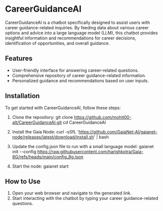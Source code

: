 # CareerGuidanceAI

CareerGuidanceAI is a chatbot specifically designed to assist users with career guidance-related inquiries. By feeding data about various career options and advice into a large language model (LLM), this chatbot provides insightful information and recommendations for career decisions, identification of opportunities, and overall guidance.

## Features
- User-friendly interface for answering career-related questions.
- Comprehensive repository of career guidance-related information.
- Personalized guidance and recommendations based on user inputs.

## Installation
To get started with CareerGuidanceAI, follow these steps:

1. Clone the repository:
   git clone https://github.com/mohit00-alt/CareerGuidanceAI.git cd CareerGuidanceAI

2. Install the Gaia Node:
   curl -sSfL 'https://github.com/GaiaNet-AI/gaianet-node/releases/latest/download/install.sh' | bash

3. Update the config.json file to run with a small language model:
   gaianet init --config https://raw.githubusercontent.com/harishkotra/Gaia-8G/refs/heads/main/config_8g.json

4. Start the node:
   gaianet start

## How to Use
1. Open your web browser and navigate to the generated link.
2. Start interacting with the chatbot by typing your career guidance-related questions.
